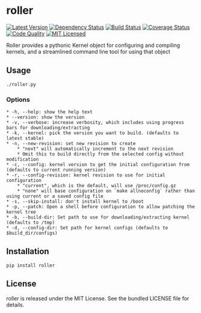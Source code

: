 roller
=========

[![Latest Version](https://img.shields.io/pypi/v/roller.svg)](https://pypi.python.org/pypi/roller/)
[![Dependency Status](https://img.shields.io/gemnasium/akerl/roller.svg)](https://gemnasium.com/akerl/roller)
[![Build Status](https://img.shields.io/circleci/project/akerl/roller.svg)](https://circleci.com/gh/akerl/roller)
[![Coverage Status](https://img.shields.io/codecov/c/github/akerl/roller.svg)](https://codecov.io/github/akerl/roller)
[![Code Quality](https://img.shields.io/codacy/b324f431700a4d41a70f5b7cf23c625f.svg)](https://www.codacy.com/app/akerl/roller)
[![MIT Licensed](https://img.shields.io/badge/license-MIT-green.svg)](https://tldrlegal.com/license/mit-license)

Roller provides a pythonic Kernel object for configuring and compiling kernels, and a streamlined command line tool for using that object

## Usage

    ./roller.py

### Options
    * -h, --help: show the help text
    * --version: show the version
    * -v, --verbose: increase verbosity, which includes using progress bars for downloading/extracting
    * -k, --kernel: pick the version you want to build. (defaults to latest stable)
    * -n, --new-revision: set new revision to create
        * "next" will automatically increment to the next revision
        * Omit this to build directly from the selected config without modification
    * -c, --config: kernel version to get the initial configuration from (defaults to current running version)
    * -r, --config-revision: kernel revision to use for initial configuration
        * "current", which is the default, will use /proc/config.gz
        * "none" will base configuration on `make allnoconfig` rather than using current or a saved config file
    * -s, --skip-install: don't install kernel to /boot
    * -p, --patch: Open a shell before configuration to allow patching the kernel tree
    * -b, --build-dir: Set path to use for downloading/extracting kernel (defaults to /tmp)
    * -d, --config-dir: Set path for kernel configs (defaults to $build_dir/configs)

## Installation

    pip install roller

## License

roller is released under the MIT License. See the bundled LICENSE file for details.


